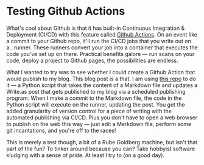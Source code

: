 # Testing Github Actions
What's cool about Github is that it has built-in Continuous Integration & Deployment (CI/CD) with this feature called [Github Actions](https://github.com/features/actions). On an event like a commit to your Github repo, it'll run the CI/CD jobs that you write out on a...runner. These runners convert your job into a container that executes the code you've set up on there. Practical benefits galore — run scans on your code, deploy a project to Github pages, the possibilities are endless. 

What I wanted to try was to see whether I could create a Github Action that would publish to my blog. This blog post is a  that. I am using [this repo](https://github.com/cjeller1592/writeas-github-action) to do it — a Python script that takes the content of a Markdown file and updates a Write.as post that gets published to my blog via a scheduled publishing program. When I make a commit to the Markdown file, the code in the Python script will execute on the runner, updating the post. You get the added granularity of version control for a piece of writing with the automated publishing via CI/CD. Plus you don't have to open a web browser to publish on the web this way — just edit a Markdown file, perform some git incantations, and you're off to the races!

This is merely a test though, a bit of a Rube Goldberg machine, but isn't that part of the fun? To tinker around because you can? Take hobbyist software kludging with a sense of pride. At least I try to (on a good day).